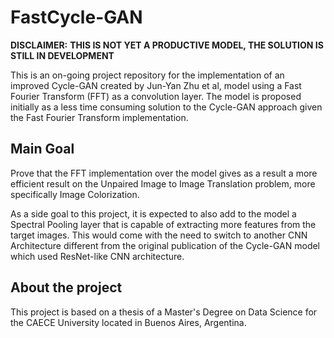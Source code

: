 # FastCycle-GAN
**DISCLAIMER:**
**THIS IS NOT YET A PRODUCTIVE MODEL, THE SOLUTION IS STILL IN DEVELOPMENT**

This is an on-going project repository for the implementation of an improved Cycle-GAN created by Jun-Yan Zhu et al, model using a Fast Fourier Transform (FFT) as a convolution layer. The model is proposed initially as a less time consuming solution to the Cycle-GAN approach given the Fast Fourier Transform implementation.

## Main Goal

Prove that the FFT implementation over the model gives as a result a more efficient result on the Unpaired Image to Image Translation problem, more specifically Image Colorization.

As a side goal to this project, it is expected to also add to the model a Spectral Pooling layer that is capable of extracting more features from the target images. This would come with the need to switch to another CNN Architecture different from the original publication of the Cycle-GAN model which used ResNet-like CNN architecture.

## About the project

This project is based on a thesis of a Master's Degree on Data Science for the CAECE University located in Buenos Aires, Argentina.
